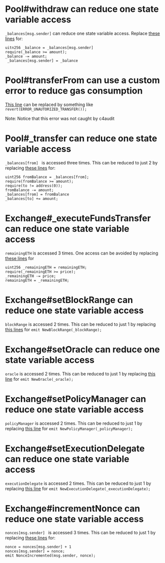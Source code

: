 # Pool#withdraw can reduce one state variable access
```_balances[msg.sender]``` can reduce one state variable access. Replace [these lines](https://github.com/code-423n4/2022-11-non-fungible/blob/323b7cbf607425dd81da96c0777c8b12e800305d/contracts/Pool.sol#L45-L46) for:
```solidity
uitn256 _balance = _balances[msg.sender]
require(_balance >= amount);
_balance -= amount;
 _balances[msg.sender] = _balance
```

# Pool#transferFrom can use a custom error to reduce gas consumption
[This line](https://github.com/code-423n4/2022-11-non-fungible/blob/323b7cbf607425dd81da96c0777c8b12e800305d/contracts/Pool.sol#L63) can be replaced by something like ```revert(ERROR_UNAUTORIZED_TRANSFER());``` 

Note: Notice that this error was not caught by c4audit

# Pool#_transfer can reduce one state variable access
```_balances[from] ``` is accessed three times. This can be reduced to just 2 by replacing [these lines](https://github.com/code-423n4/2022-11-non-fungible/blob/323b7cbf607425dd81da96c0777c8b12e800305d/contracts/Pool.sol#L71-L74) for:
```
uint256 fromBalance = _balances[from];
require(fromBalance >= amount);
require(to != address(0));
fromBalance -= amount;
_balances[from] = fromBalance
_balances[to] += amount;
```

# Exchange#_executeFundsTransfer can reduce one state variable access
```remainingETH``` is accessed 3 times. One access can be avoided by replacing [these lines](https://github.com/code-423n4/2022-11-non-fungible/blob/323b7cbf607425dd81da96c0777c8b12e800305d/contracts/Exchange.sol#L573-L574) for 

```solidity
uint256 _remainingETH = remainingETH;
require(_remainingETH >= price);
_remainingETH -= price;
remainingETH = _remainingETH;
```

# Exchange#setBlockRange can reduce one state variable access
```blockRange``` is accessed 2 times. This can be reduced to just 1 by replacing [this lines](https://github.com/code-423n4/2022-11-non-fungible/blob/323b7cbf607425dd81da96c0777c8b12e800305d/contracts/Exchange.sol#L355) for ```emit NewBlockRange(_blockRange);```

# Exchange#setOracle can reduce one state variable access
```oracle``` is accessed 2 times. This can be reduced to just 1 by replacing [this line](https://github.com/code-423n4/2022-11-non-fungible/blob/323b7cbf607425dd81da96c0777c8b12e800305d/contracts/Exchange.sol#L347) for ```emit NewOracle(_oracle);```

# Exchange#setPolicyManager can reduce one state variable access
```policyManager``` is accessed 2 times. This can be reduced to just 1 by replacing [this line](https://github.com/code-423n4/2022-11-non-fungible/blob/323b7cbf607425dd81da96c0777c8b12e800305d/contracts/Exchange.sol#L338) for ```emit NewPolicyManager(_policyManager);```

# Exchange#setExecutionDelegate can reduce one state variable access
```executionDelegate``` is accessed 2 times. This can be reduced to just 1 by replacing [this line](https://github.com/code-423n4/2022-11-non-fungible/blob/323b7cbf607425dd81da96c0777c8b12e800305d/contracts/Exchange.sol#L329) for ```emit NewExecutionDelegate(_executionDelegate);```

# Exchange#incrementNonce can reduce one state variable access
```nonces[msg.sender] ``` is accessed 3 times. This can be reduced to just 1 by replacing [these lines](https://github.com/code-423n4/2022-11-non-fungible/blob/323b7cbf607425dd81da96c0777c8b12e800305d/contracts/Exchange.sol#L316-L317) for:

```solidity
nonce = nonces[msg.sender] + 1
nonces[msg.sender] = nonce;
emit NonceIncremented(msg.sender, nonce);
```